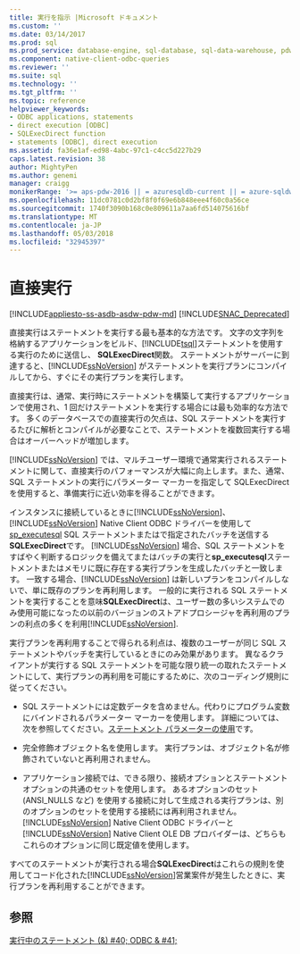 ```yaml
---
title: 実行を指示 |Microsoft ドキュメント
ms.custom: ''
ms.date: 03/14/2017
ms.prod: sql
ms.prod_service: database-engine, sql-database, sql-data-warehouse, pdw
ms.component: native-client-odbc-queries
ms.reviewer: ''
ms.suite: sql
ms.technology: ''
ms.tgt_pltfrm: ''
ms.topic: reference
helpviewer_keywords:
- ODBC applications, statements
- direct execution [ODBC]
- SQLExecDirect function
- statements [ODBC], direct execution
ms.assetid: fa36e1af-ed98-4abc-97c1-c4cc5d227b29
caps.latest.revision: 38
author: MightyPen
ms.author: genemi
manager: craigg
monikerRange: '>= aps-pdw-2016 || = azuresqldb-current || = azure-sqldw-latest || >= sql-server-2016 || = sqlallproducts-allversions'
ms.openlocfilehash: 11dc0781c0d2bf8f0f69e6b848eee4f60c0a56ce
ms.sourcegitcommit: 1740f3090b168c0e809611a7aa6fd514075616bf
ms.translationtype: MT
ms.contentlocale: ja-JP
ms.lasthandoff: 05/03/2018
ms.locfileid: "32945397"
---
```

# <a name="direct-execution"></a>直接実行
[!INCLUDE[appliesto-ss-asdb-asdw-pdw-md](../../../includes/appliesto-ss-asdb-asdw-pdw-md.md)]
[!INCLUDE[SNAC_Deprecated](../../../includes/snac-deprecated.md)]

  直接実行はステートメントを実行する最も基本的な方法です。 文字の文字列を格納するアプリケーションをビルド、[!INCLUDE[tsql](../../../includes/tsql-md.md)]ステートメントを使用する実行のために送信し、 **SQLExecDirect**関数。 ステートメントがサーバーに到達すると、[!INCLUDE[ssNoVersion](../../../includes/ssnoversion-md.md)] がステートメントを実行プランにコンパイルしてから、すぐにその実行プランを実行します。  
  
 直接実行は、通常、実行時にステートメントを構築して実行するアプリケーションで使用され、1 回だけステートメントを実行する場合には最も効率的な方法です。 多くのデータベースでの直接実行の欠点は、SQL ステートメントを実行するたびに解析とコンパイルが必要なことで、ステートメントを複数回実行する場合はオーバーヘッドが増加します。  
  
 [!INCLUDE[ssNoVersion](../../../includes/ssnoversion-md.md)] では、マルチユーザー環境で通常実行されるステートメントに関して、直接実行のパフォーマンスが大幅に向上します。また、通常、SQL ステートメントの実行にパラメーター マーカーを指定して SQLExecDirect を使用すると、準備実行に近い効率を得ることができます。  
  
 インスタンスに接続しているときに[!INCLUDE[ssNoVersion](../../../includes/ssnoversion-md.md)]、 [!INCLUDE[ssNoVersion](../../../includes/ssnoversion-md.md)] Native Client ODBC ドライバーを使用して[sp_executesql](../../../relational-databases/system-stored-procedures/sp-executesql-transact-sql.md) SQL ステートメントまたはで指定されたバッチを送信する**SQLExecDirect**です。 [!INCLUDE[ssNoVersion](../../../includes/ssnoversion-md.md)] 場合、SQL ステートメントをすばやく判断するロジックを備えてまたはバッチの実行と**sp_executesql**ステートメントまたはメモリに既に存在する実行プランを生成したバッチと一致します。 一致する場合、[!INCLUDE[ssNoVersion](../../../includes/ssnoversion-md.md)] は新しいプランをコンパイルしないで、単に既存のプランを再利用します。 一般的に実行される SQL ステートメントを実行することを意味**SQLExecDirect**は、ユーザー数の多いシステムでのみ使用可能になったの以前のバージョンのストアドプロシージャを再利用のプランの利点の多くを利用[!INCLUDE[ssNoVersion](../../../includes/ssnoversion-md.md)].  
  
 実行プランを再利用することで得られる利点は、複数のユーザーが同じ SQL ステートメントやバッチを実行しているときにのみ効果があります。 異なるクライアントが実行する SQL ステートメントを可能な限り統一の取れたステートメントにして、実行プランの再利用を可能にするために、次のコーディング規則に従ってください。  
  
-   SQL ステートメントには定数データを含めません。代わりにプログラム変数にバインドされるパラメーター マーカーを使用します。 詳細については、次を参照してください。[ステートメント パラメーターの使用](../../../relational-databases/native-client-odbc-queries/using-statement-parameters.md)です。  
  
-   完全修飾オブジェクト名を使用します。 実行プランは、オブジェクト名が修飾されていないと再利用されません。  
  
-   アプリケーション接続では、できる限り、接続オプションとステートメント オプションの共通のセットを使用します。 あるオプションのセット (ANSI_NULLS など) を使用する接続に対して生成される実行プランは、別のオプションのセットを使用する接続には再利用されません。 [!INCLUDE[ssNoVersion](../../../includes/ssnoversion-md.md)] Native Client ODBC ドライバーと [!INCLUDE[ssNoVersion](../../../includes/ssnoversion-md.md)] Native Client OLE DB プロバイダーは、どちらもこれらのオプションに同じ既定値を使用します。  
  
 すべてのステートメントが実行される場合**SQLExecDirect**はこれらの規則を使用してコード化された[!INCLUDE[ssNoVersion](../../../includes/ssnoversion-md.md)]営業案件が発生したときに、実行プランを再利用することができます。  
  
## <a name="see-also"></a>参照  
 [実行中のステートメント (&) #40; ODBC & #41;](../../../relational-databases/native-client-odbc-queries/executing-statements/executing-statements-odbc.md)  
  
  
